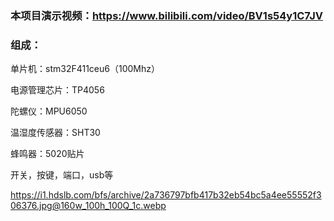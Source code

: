 ### 本项目演示视频：https://www.bilibili.com/video/BV1s54y1C7JV

### 组成：

单片机：stm32F411ceu6（100Mhz）

电源管理芯片：TP4056

陀螺仪：MPU6050

温湿度传感器：SHT30

蜂鸣器：5020贴片

开关，按键，端口，usb等

https://i1.hdslb.com/bfs/archive/2a736797bfb417b32eb54bc5a4ee55552f306376.jpg@160w_100h_100Q_1c.webp
